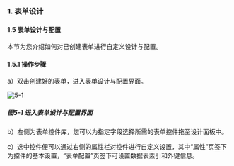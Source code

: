 ### 1. 表单设计

#### 1.5  表单设计与配置

本节为您介绍如何对已创建表单进行自定义设计与配置。

#### 1.5.1 操作步骤

a）双击创建好的表单，进入表单设计与配置界面。

![5-1](https://www.feisuanyz.com/fspage/czzn/tablesj/tablesj_4_1.png)

##### 图5-1 进入表单设计与配置界面

b）左侧为表单控件库，您可以为指定字段选择所需的表单控件拖至设计面板中。

c）选中控件便可以通过右侧的属性栏对控件进行自定义设置，其中“属性”页签下为控件的基本设置，“表单配置”页签下可设置数据表索引和外键信息。
